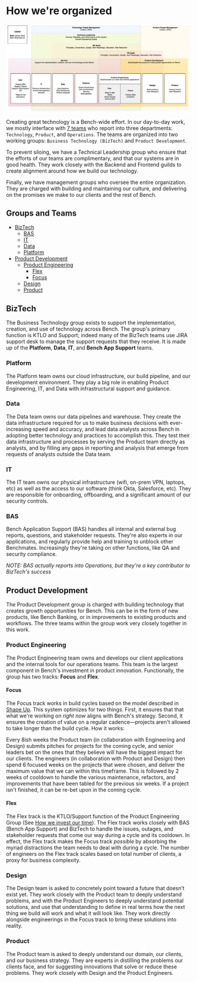 # How we're organized

[![Overview of how the Technology Teams are organized](images/groups-and-functions.png)](images/groups-and-functions.png)

Creating great technology is a Bench-wide effort. In our day-to-day work, we mostly interface with [7 teams](#groups-and-teams) who report into three departments: `Technology`, `Product`, and `Operations`. The teams are organized into two working groups: `Business Technology (BizTech)` and `Product Development`.

To prevent siloing, we have a Technical Leadership group who ensure that the efforts of our teams are complimentary, and that our systems are in good health. They work closely with the Backend and Frontend guilds to create alignment around how we build our technology.

Finally, we have management groups who oversee the entire organization. They are charged with building and maintaining our culture, and delivering on the promises we make to our clients and the rest of Bench.

## Groups and Teams
- [BizTech](#biztech)
  - [BAS](#bas)
  - [IT](#it)
  - [Data](#data)
  - [Platform](#platform)
- [Product Development](#product-development)
  - [Product Engineering](#product-engineering)
    - [Flex](#flex)
    - [Focus](#focus)
  - [Design](#design)
  - [Product](#product)

## BizTech

The Business Technology group exists to support the implementation, creation, and use of technology across Bench. The group's primary function is KTLO and Support; indeed many of the BizTech teams use JIRA support desk to manage the support requests that they receive. It is made up of the **Platform**, **Data**, **IT**, and **Bench App Support** teams.

### Platform

The Platform team owns our cloud infrastructure, our build pipeline, and our development environment. They play a big role in enabling Product Engineering, IT, and Data with infrastructural support and guidance. 

### Data

The Data team owns our data pipelines and warehouse. They create the data infrastructure required for us to make business decisions with ever-increasing speed and accuracy, and lead data analysts across Bench in adopting better technology and practices to accomplish this. They test their data infrastructure and processes by serving the Product team directly as analysts, and by filling any gaps in reporting and analysis that emerge from requests of analysts outside the Data team.

### IT

The IT team owns our physical infrastructure (wifi, on-prem VPN, laptops, etc) as well as the access to our software (think Okta, Salesforce, etc). They are responsible for onboarding, offboarding, and a significant amount of our security controls.

### BAS

Bench Application Support (BAS) handles all internal and external bug reports, questions, and stakeholder requests. They're also experts in our applications, and regularly provide help and training to unblock other Benchmates. Increasingly they're taking on other functions, like QA and security compliance.

_NOTE: BAS actually reports into Operations, but they're a key contributor to BizTech's success_

## Product Development

The Product Development group is charged with building technology that creates growth opportunities for Bench. This can be in the form of new products, like Bench Banking, or in improvements to existing products and workflows. The three teams within the group work very closely together in this work.

### Product Engineering

The Product Engineering team owns and develops our client applications and the internal tools for our operations teams. This team is the largest component in Bench's investment in product innovation. Functionally, the group has two tracks: **Focus** and **Flex**.

#### Focus

The Focus track works in build cycles based on the model described in [Shape Up](https://basecamp.com/shapeup/webbook). This system optimizes for two things. First, it ensures that that what we're working on _right now_ aligns with Bench's strategy. Second, it ensures the creation of value on a regular cadence—projects aren't allowed to take longer than the build cycle. How it works:

Every 8ish weeks the Product team (in collaboration with Engineering and Design) submits pitches for projects for the coming cycle, and senior leaders bet on the ones that they believe will have the biggest impact for our clients. The engineers (in collaboration with Product and Design) then spend 6 focused weeks on the projects that were chosen, and deliver the maximum value that we can within this timeframe. This is followed by 2 weeks of cooldown to handle the various maintenance, refactors, and improvements that have been tabled for the previous six weeks. If a project isn't finished, it can be re-bet upon in the coming cycle.

#### Flex

The Flex track is the KTLO/Support function of the Product Engineering Group (See [How we invest our time](how-we-invest-our-time.md)). The Flex track works closely with BAS (Bench App Support) and BizTech to handle the issues, outages, and stakeholder requests that come our way during a cycle and its cooldown. In effect, the Flex track makes the Focus track _possible_ by absorbing the myriad distractions the team needs to deal with during a cycle. The number of engineers on the Flex track scales based on total number of clients, a proxy for business complexity.

### Design

The Design team is asked to concretely point toward a future that doesn’t exist yet. They work closely with the Product team to deeply understand problems, and with the Product Engineers to deeply understand potential solutions, and use that understanding to define in real terms how the next thing we build will work and what it will look like. They work directly alongside engineerings in the Focus track to bring these solutions into reality.

### Product

The Product team is asked to deeply understand our domain, our clients, and our business strategy. They are experts in distilling the problems our clients face, and for suggesting innovations that solve or reduce these problems. They work closely with Design and the Product Engineers.